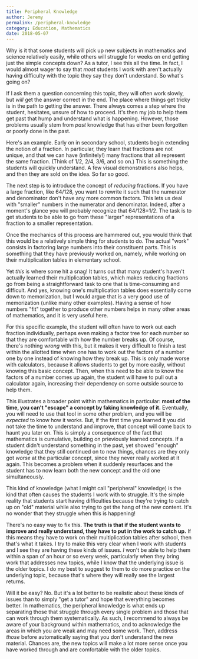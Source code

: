 ```yaml
---
title: Peripheral Knowledge
author: Jeremy
permalink: /peripheral-knowledge
category: Education, Mathematics
date: 2018-05-07
---
```


Why is it that some students will pick up new subjects in mathematics and science relatively easily, while others will struggle for weeks on end getting just the simple concepts down? As a tutor, I see this all the time. In fact, I would almost wager to say that *most* students I work with aren't actually having difficulty with the topic they say they don't understand. So what's going on?

If I ask them a question concerning this topic, they will often work slowly, but *will* get the answer correct in the end. The place where things get tricky is in the path to getting the answer. There always comes a step where the student, hesitates, unsure of how to proceed. It's then my job to help them get past that hump and understand what is happening. However, those problems usually stem from *past* knowledge that has either been forgotten or poorly done in the past.

Here's an example. Early on in secondary school, students begin extending the notion of a fraction. In particular, they learn that fractions are not unique, and that we can have (infinitely!) many fractions that all represent the same fraction. (Think of 1/2, 2/4, 3/6, and so on.) This is something the students will quickly understand. A few visual demonstrations also helps, and then they are sold on the idea. So far so good.

The next step is to introduce the concept of *reducing* fractions. If you have a large fraction, like 64/128, you want to rewrite it such that the numerator and denominator don't have any more common factors. This lets us deal with "smaller" numbers in the numerator and denominator. Indeed, after a moment's glance you will probably recognize that 64/128=1/2. The task is to get students to be able to go from these "larger" representations of a fraction to a smaller representation.

Once the mechanics of this process are hammered out, you would think that this would be a relatively simple thing for students to do. The actual "work" consists in factoring large numbers into their constituent parts. This is something that they have previously worked on, namely, while working on their multiplication tables in elementary school.

Yet *this* is where some hit a snag! It turns out that many student's haven't actually learned their multiplication tables, which makes reducing fractions go from being a straightforward task to one that is time-consuming and difficult. And yes, knowing one's multiplication tables does essentially come down to memorization, but I would argue that is a very good use of memorization (unlike many other examples). Having a sense of how numbers "fit" together to produce other numbers helps in many other areas of mathematics, and it is very useful here.

For this specific example, the student will often have to work out each fraction individually, perhaps even making a factor tree for each number so that they are comfortable with how the number breaks up. Of course, there's nothing *wrong* with this, but it makes it very difficult to finish a test within the allotted time when one has to work out the factors of a number one by one instead of knowing how they break up. This is only made worse with calculators, because it allows students to get by more easily, without knowing this basic concept. Then, when this need to be able to know the factors of a number comes up again, the student will have to pull out a calculator again, increasing their dependency on some outside source to help them.

This illustrates a broader point within mathematics in particular: **most of the time, you can't "escape" a concept by faking knowledge of it.** Eventually, you will need to use that tool in some other problem, and you will be *expected* to know how it works. But, if the first time you learned it you did not take the time to understand and improve, that concept will come back to haunt you later on. This is simply a consequence of the fact that mathematics is cumulative, building on prieviously learned concepts. If a student didn't understand something in the past, yet showed "enough" knowledge that they still continued on to new things, chances are they only got *worse* at the particular concept, since they never really worked at it again. This becomes a problem when it suddenly resurfaces and the student has to now learn both the new concept and the old one simultaneously.

This kind of knowledge (what I might call "peripheral" knowledge) is the kind that often causes the students I work with to struggle. It's the simple reality that students start having difficulties because they're trying to catch up on "old" material while also trying to get the hang of the new content. It's no wonder that they struggle when this is happening!

There's no easy way to fix this. **The truth is that if the student wants to improve and really understand, they have to put in the work to catch up.** If this means they have to work on their multiplication tables after school, then that's what it takes. I try to make this very clear when I work with students and I see they are having these kinds of issues. *I* won't be able to help them within a span of an hour or so every week, particularly when they bring work that addresses new topics, while I know that the underlying issue is the older topics. I do my best to suggest to them to do more practice on the underlying topic, because that's where they will really see the largest returns.

Will it be easy? No. But it's a lot better to be realistic about these kinds of issues than to simply "get a tutor" and hope that everything becomes better. In mathematics, the peripheral knowledge is what ends up separating those that struggle through every single problem and those that can work through them systematically. As such, I recommend to always be aware of your background within mathematics, and to acknowledge the areas in which you are weak and may need some work. Then, address *those* before automatically saying that you don't understand the new material. Chances are, the new topics will make a lot more sense once you have worked through and are comfortable with the older topics.